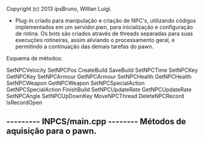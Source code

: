 Copyright (c) 2013 ipsBruno, Willian Luigi.


- Plug-in criado para manipulação e criação de NPC's, utilizando códigos implementados em um servidor.pwn, 
para inicialização e configuração de rotina. Os bots são criados através de threads separadas para suas execuções 
rotineiras, assim aliviando o processamento geral, e permitindo a continuação das demais tarefas do pawn.

Esquema de métodos:

SetNPCVelocity
SetNPCPos
CreateBuild
SaveBuild
SetNPCTime
SetNPCKey
GetNPCKey
SetNPCArmour
GetNPCArmour
SetNPCHealth
GetNPCHealth
SetNPCWeapon
GetNPCWeapon
SetNPCSpecialAction
GetNPCSpecialAction
FinishBuild
SetNPCUpdateRate
GetNPCUpdateRate
SetNPCAngle
SetNPCUpDownKey
MoveNPCThread
DeleteNPCRecord
IsRecordOpen

--------- INPCS/main.cpp --------
Métodos de aquisição para o pawn.
---------------------------------
